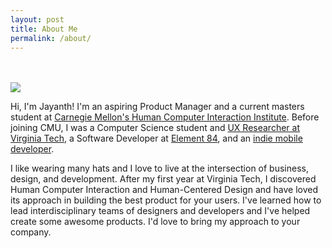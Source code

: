 ```yaml
---
layout: post
title: About Me
permalink: /about/
---
```


<br> 
<br> 
<div class="row">
          <div class="col-sm-6">
            <img class="img-circle" src="../img/about_img.jpg">
          </div>
          <div class="col-sm-6">
          <p id="about-description">Hi, I'm Jayanth! I'm an aspiring Product Manager and a current masters student at <a href="https://www.hcii.cmu.edu">Carnegie Mellon's Human Computer Interaction Institute</a>. Before joining CMU, I was a Computer Science student and <a href='http://research.cs.vt.edu/ns/'> UX Researcher at Virginia Tech</a>, a Software Developer at <a href='http://www.element84.com'>Element 84</a>, and an 
            <a href='https://itunes.apple.com/us/developer/jayanth-prathipati/id1020926584'> indie mobile developer</a>. </p>
          <p id="about-description">
            I like wearing many hats and I love to live at the intersection of business, design, and development. After my first year at Virginia Tech, I discovered Human Computer Interaction and Human-Centered Design and have loved its approach in building the best product for your users. I've learned how to lead interdisciplinary teams of designers and developers and I've helped create some awesome products. I'd love to bring my approach to your company.</p>
          </div>
</div> 
  